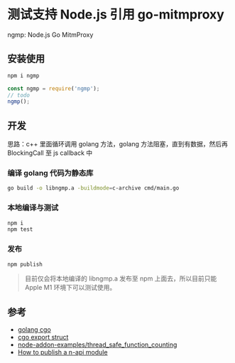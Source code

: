 # 测试支持 Node.js 引用 go-mitmproxy

ngmp: Node.js Go MitmProxy

## 安装使用

```bash
npm i ngmp
```

```js
const ngmp = require('ngmp');
// todo
ngmp();
```

## 开发

思路：c++ 里面循环调用 golang 方法，golang 方法阻塞，直到有数据，然后再 BlockingCall 至 js callback 中

### 编译 golang 代码为静态库

```bash
go build -o libngmp.a -buildmode=c-archive cmd/main.go
```

### 本地编译与测试

```bash
npm i
npm test
```

### 发布

```bash
npm publish
```

> 目前仅会将本地编译的 libngmp.a 发布至 npm 上面去，所以目前只能 Apple M1 环境下可以测试使用。

## 参考

- [golang cgo](https://pkg.go.dev/cmd/cgo)
- [cgo export struct](https://github.com/golang/go/issues/18412#issuecomment-268847417)
- [node-addon-examples/thread_safe_function_counting](https://github.com/nodejs/node-addon-examples/blob/main/src/6-threadsafe-function/thread_safe_function_counting/node-addon-api/addon.cc)
- [How to publish a n-api module](https://gist.github.com/gabrielschulhof/153edf2819362b8b50758d5ab4ff5e0e)
